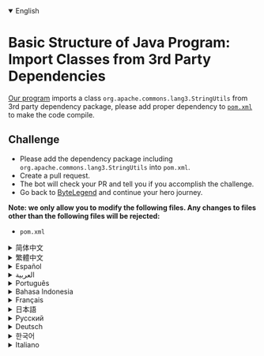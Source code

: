 <details open='true' >
<summary>English</summary>

# Basic Structure of Java Program: Import Classes from 3rd Party Dependencies

[Our program](https://github.com/ByteLegendQuest/java-import-3rd-party-class/blob/main/src/main/java/com/bytelegend/Main.java) imports a class `org.apache.commons.lang3.StringUtils` from 3rd party dependency package,
please add proper dependency to [`pom.xml`](https://github.com/ByteLegendQuest/java-import-3rd-party-class/blob/main/pom.xml) to make the code compile.

## Challenge
- Please add the dependency package including `org.apache.commons.lang3.StringUtils` into `pom.xml`.
- Create a pull request.
- The bot will check your PR and tell you if you accomplish the challenge.
- Go back to [ByteLegend](https://bytelegend.com) and continue your hero journey.


**Note: we only allow you to modify the following files.
Any changes to files other than the following files will be rejected:**

- `pom.xml`
</details>

<details >
<summary>简体中文</summary>

# Java程序的基本结构练习：导入第三方依赖包中的类

[我们的程序](https://github.com/ByteLegendQuest/java-import-3rd-party-class/blob/main/src/main/java/com/bytelegend/Main.java)中引用了一个第三方依赖包中的类`org.apache.commons.lang3.StringUtils`。
请在[`pom.xml`](https://github.com/ByteLegendQuest/java-import-3rd-party-class/blob/main/pom.xml)中添加适当的依赖，使得程序不再报错。

## 挑战
- 请在`pom.xml`中引入包含`org.apache.commons.lang3.StringUtils`的第三方依赖包，使程序能够通过编译。
- 你可以使用任意一种方法完成挑战（最好先在自己的本地电脑上测试通过）：
  - 使用下面的网页编辑器。
  - 创建一个GitHub Pull Request。
- 机器人将会检查你的答案，告诉你你是否通过了挑战。
- 回到[字节传说](https://bytelegend.com)，然后继续你的英雄旅程。


**注意：我们只允许您修改以下文件，任何对其他文件的修改都会被拒绝：**

- `pom.xml`
</details>

<details >
<summary>繁體中文</summary>

<h1>Java 程序的基本結構：從 3rd 方依賴項導入類</h1><p><a href="https://github.com/ByteLegendQuest/java-import-3rd-party-class/blob/main/src/main/java/com/bytelegend/Main.java" target="_blank">我們的程序</a>從第3方依賴包中引入了一個類<code class="notranslate">org.apache.commons.lang3.StringUtils</code> <a href="https://github.com/ByteLegendQuest/java-import-3rd-party-class/blob/main/pom.xml" target="_blank"><code class="notranslate">pom.xml</code></a>添加適當的依賴，使代碼編譯通過。</p><h2>挑戰</h2><ul><li><code class="notranslate">org.apache.commons.lang3.StringUtils</code>的依賴包添加到<code class="notranslate">pom.xml</code> 。</li><li>創建拉取請求。</li><li>機器人將檢查您的 PR 並告訴您是否完成了挑戰。</li><li>回到<a href="https://bytelegend.com" target="_blank">ByteLegend</a> ，繼續你的英雄之旅。</li></ul><p><strong>注意：我們只允許您修改以下文件。對以下文件以外的文件的任何更改都將被拒絕：</strong></p><ul><li> <code class="notranslate">pom.xml</code></li></ul></details>

<details >
<summary>Español</summary>

<h1>Estructura básica del programa Java: clases de importación de dependencias de terceros</h1><p> <a href="https://github.com/ByteLegendQuest/java-import-3rd-party-class/blob/main/src/main/java/com/bytelegend/Main.java" target="_blank">Nuestro programa</a> importa una clase <code class="notranslate">org.apache.commons.lang3.StringUtils</code> del paquete de dependencia de terceros, agregue la dependencia adecuada a <a href="https://github.com/ByteLegendQuest/java-import-3rd-party-class/blob/main/pom.xml" target="_blank"><code class="notranslate">pom.xml</code></a> para compilar el código.</p><h2> Desafío</h2><ul><li> Agregue el paquete de dependencia que incluye <code class="notranslate">org.apache.commons.lang3.StringUtils</code> en <code class="notranslate">pom.xml</code> .</li><li> Crea una solicitud de extracción.</li><li> El bot comprobará tus relaciones públicas y te dirá si logras el desafío.</li><li> Vuelve a <a href="https://bytelegend.com" target="_blank">ByteLegend</a> y continúa tu viaje de héroe.</li></ul><p> <strong>Nota: solo le permitimos modificar los siguientes archivos. Se rechazará cualquier cambio en archivos que no sean los siguientes:</strong></p><ul><li> <code class="notranslate">pom.xml</code></li></ul></details>

<details >
<summary>العربية</summary>

<h1 style=";text-align:right;direction:rtl">الهيكل الأساسي لبرنامج Java: استيراد فئات من تبعيات طرف ثالث</h1><p style=";text-align:right;direction:rtl"> يستورد <a href="https://github.com/ByteLegendQuest/java-import-3rd-party-class/blob/main/src/main/java/com/bytelegend/Main.java" target="_blank">برنامجنا</a> <code class="notranslate">org.apache.commons.lang3.StringUtils</code> من حزمة تبعية تابعة لجهة خارجية ، يرجى إضافة تبعية مناسبة إلى <a href="https://github.com/ByteLegendQuest/java-import-3rd-party-class/blob/main/pom.xml" target="_blank"><code class="notranslate">pom.xml</code></a> لجعل الشفرة مجمعة.</p><h2 style=";text-align:right;direction:rtl"> تحد</h2><ul style=";text-align:right;direction:rtl"><li style=";text-align:right;direction:rtl"> يرجى إضافة حزمة التبعية بما في <code class="notranslate">org.apache.commons.lang3.StringUtils</code> <code class="notranslate">pom.xml</code> .</li><li style=";text-align:right;direction:rtl"> قم بإنشاء طلب سحب.</li><li style=";text-align:right;direction:rtl"> سيتحقق الروبوت من العلاقات العامة الخاصة بك ويخبرك إذا أنجزت التحدي.</li><li style=";text-align:right;direction:rtl"> ارجع إلى <a href="https://bytelegend.com" target="_blank">ByteLegend وتابع</a> رحلة بطلك.</li></ul><p style=";text-align:right;direction:rtl"> <strong>ملاحظة: نسمح لك فقط بتعديل الملفات التالية. سيتم رفض أي تغييرات يتم إجراؤها على الملفات بخلاف الملفات التالية:</strong></p><ul style=";text-align:right;direction:rtl"><li style=";text-align:right;direction:rtl"> <code class="notranslate">pom.xml</code></li></ul></details>

<details >
<summary>Português</summary>

<h1>Estrutura Básica do Programa Java: Importar Classes de Dependências de Terceiros</h1><p> <a href="https://github.com/ByteLegendQuest/java-import-3rd-party-class/blob/main/src/main/java/com/bytelegend/Main.java" target="_blank">Nosso programa</a> importa uma classe <code class="notranslate">org.apache.commons.lang3.StringUtils</code> do pacote de dependência de terceiros, adicione a dependência adequada a <a href="https://github.com/ByteLegendQuest/java-import-3rd-party-class/blob/main/pom.xml" target="_blank"><code class="notranslate">pom.xml</code></a> para fazer o código compilar.</p><h2> Desafio</h2><ul><li> Adicione o pacote de dependência incluindo <code class="notranslate">org.apache.commons.lang3.StringUtils</code> em <code class="notranslate">pom.xml</code> .</li><li> Crie uma solicitação de pull.</li><li> O bot verificará seu PR e lhe dirá se você cumpriu o desafio.</li><li> Volte para <a href="https://bytelegend.com" target="_blank">ByteLegend</a> e continue sua jornada de herói.</li></ul><p> <strong>Nota: nós apenas permitimos que você modifique os seguintes arquivos. Quaisquer alterações em arquivos que não sejam os seguintes serão rejeitadas:</strong></p><ul><li> <code class="notranslate">pom.xml</code></li></ul></details>

<details >
<summary>Bahasa Indonesia</summary>

<h1>Struktur Dasar Program Java: Mengimpor Kelas dari Dependensi Pihak Ketiga</h1><p> <a href="https://github.com/ByteLegendQuest/java-import-3rd-party-class/blob/main/src/main/java/com/bytelegend/Main.java" target="_blank">Program kami</a> mengimpor kelas <code class="notranslate">org.apache.commons.lang3.StringUtils</code> dari paket ketergantungan pihak ke-3, harap tambahkan ketergantungan yang tepat ke <a href="https://github.com/ByteLegendQuest/java-import-3rd-party-class/blob/main/pom.xml" target="_blank"><code class="notranslate">pom.xml</code></a> untuk membuat kode dikompilasi.</p><h2> Tantangan</h2><ul><li> Silakan tambahkan paket dependensi termasuk <code class="notranslate">org.apache.commons.lang3.StringUtils</code> ke <code class="notranslate">pom.xml</code> .</li><li> Buat permintaan tarik.</li><li> Bot akan memeriksa PR Anda dan memberi tahu Anda jika Anda menyelesaikan tantangan.</li><li> Kembali ke <a href="https://bytelegend.com" target="_blank">ByteLegend</a> dan lanjutkan perjalanan pahlawan Anda.</li></ul><p> <strong>Catatan: kami hanya mengizinkan Anda untuk mengubah file berikut. Setiap perubahan pada file selain file berikut akan ditolak:</strong></p><ul><li> <code class="notranslate">pom.xml</code></li></ul></details>

<details >
<summary>Français</summary>

<h1>Structure de base du programme Java : importer des classes à partir de dépendances tierces</h1><p> <a href="https://github.com/ByteLegendQuest/java-import-3rd-party-class/blob/main/src/main/java/com/bytelegend/Main.java" target="_blank">Notre programme</a> importe une classe <code class="notranslate">org.apache.commons.lang3.StringUtils</code> partir d&#39;un package de dépendances tiers, veuillez ajouter la dépendance appropriée à <a href="https://github.com/ByteLegendQuest/java-import-3rd-party-class/blob/main/pom.xml" target="_blank"><code class="notranslate">pom.xml</code></a> pour que le code soit compilé.</p><h2> Défi</h2><ul><li> Veuillez ajouter le package de dépendances comprenant <code class="notranslate">org.apache.commons.lang3.StringUtils</code> dans <code class="notranslate">pom.xml</code> .</li><li> Créez une demande de tirage.</li><li> Le bot vérifiera votre PR et vous dira si vous réussissez le défi.</li><li> Retournez à <a href="https://bytelegend.com" target="_blank">ByteLegend</a> et continuez votre voyage de héros.</li></ul><p> <strong>Remarque : nous vous permettons uniquement de modifier les fichiers suivants. Toute modification apportée aux fichiers autres que les fichiers suivants sera rejetée :</strong></p><ul><li> <code class="notranslate">pom.xml</code></li></ul></details>

<details >
<summary>日本語</summary>

<h1>Javaプログラムの基本構造：サードパーティの依存関係からクラスをインポートする</h1><p><a href="https://github.com/ByteLegendQuest/java-import-3rd-party-class/blob/main/src/main/java/com/bytelegend/Main.java" target="_blank">私たちのプログラム</a>は、 <code class="notranslate">org.apache.commons.lang3.StringUtils</code>をインポートします。コードをコンパイルするには、 <a href="https://github.com/ByteLegendQuest/java-import-3rd-party-class/blob/main/pom.xml" target="_blank"><code class="notranslate">pom.xml</code></a>に適切な依存関係を追加してください。</p><h2>チャレンジ</h2><ul><li><code class="notranslate">org.apache.commons.lang3.StringUtils</code>を含む依存関係パッケージを<code class="notranslate">pom.xml</code>追加してください。</li><li>プルリクエストを作成します。</li><li>ボットはPRをチェックし、チャレンジを達成したかどうかを通知します。</li><li> <a href="https://bytelegend.com" target="_blank">ByteLegendに</a>戻り、ヒーローの旅を続けてください。</li></ul><p><strong>注：変更できるのは次のファイルのみです。次のファイル以外のファイルへの変更は拒否されます。</strong></p><ul><li> <code class="notranslate">pom.xml</code></li></ul></details>

<details >
<summary>Русский</summary>

<h1>Базовая структура программы Java: импорт классов из сторонних зависимостей</h1><p> <a href="https://github.com/ByteLegendQuest/java-import-3rd-party-class/blob/main/src/main/java/com/bytelegend/Main.java" target="_blank">Наша программа</a> импортирует класс <code class="notranslate">org.apache.commons.lang3.StringUtils</code> из стороннего пакета зависимостей, пожалуйста, добавьте соответствующую зависимость в <a href="https://github.com/ByteLegendQuest/java-import-3rd-party-class/blob/main/pom.xml" target="_blank"><code class="notranslate">pom.xml</code></a> чтобы код компилировался.</p><h2> Вызов</h2><ul><li> Добавьте пакет зависимостей, включая <code class="notranslate">org.apache.commons.lang3.StringUtils</code> в <code class="notranslate">pom.xml</code> .</li><li> Создайте запрос на перенос.</li><li> Бот проверит ваш PR и скажет, справитесь ли вы с задачей.</li><li> Вернитесь в <a href="https://bytelegend.com" target="_blank">ByteLegend</a> и продолжите свой путь героя.</li></ul><p> <strong>Примечание: мы разрешаем вам изменять только следующие файлы. Любые изменения в файлах, кроме следующих, будут отклонены:</strong></p><ul><li> <code class="notranslate">pom.xml</code></li></ul></details>

<details >
<summary>Deutsch</summary>

<h1>Grundstruktur des Java-Programms: Importieren von Klassen aus Abhängigkeiten von Drittanbietern</h1><p> <a href="https://github.com/ByteLegendQuest/java-import-3rd-party-class/blob/main/src/main/java/com/bytelegend/Main.java" target="_blank">Unser Programm</a> importiert eine Klasse <code class="notranslate">org.apache.commons.lang3.StringUtils</code> <a href="https://github.com/ByteLegendQuest/java-import-3rd-party-class/blob/main/pom.xml" target="_blank"><code class="notranslate">pom.xml</code></a> die richtige Abhängigkeit hinzu, damit der Code kompiliert wird.</p><h2> Herausforderung</h2><ul><li> Bitte fügen Sie das Abhängigkeitspaket einschließlich <code class="notranslate">org.apache.commons.lang3.StringUtils</code> in <code class="notranslate">pom.xml</code> .</li><li> Erstellen Sie eine Pull-Anfrage.</li><li> Der Bot überprüft Ihre PR und teilt Ihnen mit, ob Sie die Herausforderung meistern.</li><li> Gehen Sie zurück zu <a href="https://bytelegend.com" target="_blank">ByteLegend</a> und setzen Sie Ihre Heldenreise fort.</li></ul><p> <strong>Hinweis: Wir erlauben Ihnen nur, die folgenden Dateien zu ändern. Alle Änderungen an Dateien, die nicht die folgenden Dateien sind, werden abgelehnt:</strong></p><ul><li> <code class="notranslate">pom.xml</code></li></ul></details>

<details >
<summary>한국어</summary>

<h1>Java 프로그램의 기본 구조: 타사 종속성에서 클래스 가져오기</h1><p> <a href="https://github.com/ByteLegendQuest/java-import-3rd-party-class/blob/main/src/main/java/com/bytelegend/Main.java" target="_blank">우리 프로그램</a> 은 타사 종속성 패키지에서 <code class="notranslate">org.apache.commons.lang3.StringUtils</code> 클래스를 가져옵니다. 코드를 컴파일 <a href="https://github.com/ByteLegendQuest/java-import-3rd-party-class/blob/main/pom.xml" target="_blank"><code class="notranslate">pom.xml</code></a></p><h2> 도전</h2><ul><li> <code class="notranslate">org.apache.commons.lang3.StringUtils</code> 를 포함하는 종속성 패키지 <code class="notranslate">pom.xml</code> 추가하십시오.</li><li> 풀 리퀘스트를 생성합니다.</li><li> 봇은 PR을 확인하고 도전 과제를 달성했는지 알려줍니다.</li><li> <a href="https://bytelegend.com" target="_blank">ByteLegend로</a> 돌아가 영웅 여정을 계속하세요.</li></ul><p> <strong>참고: 다음 파일만 수정할 수 있습니다. 다음 파일 이외의 파일에 대한 모든 변경 사항은 거부됩니다.</strong></p><ul><li> <code class="notranslate">pom.xml</code></li></ul></details>

<details >
<summary>Italiano</summary>

<h1>Struttura di base del programma Java: importazione di classi da dipendenze di terze parti</h1><p> <a href="https://github.com/ByteLegendQuest/java-import-3rd-party-class/blob/main/src/main/java/com/bytelegend/Main.java" target="_blank">Il nostro programma</a> importa una classe <code class="notranslate">org.apache.commons.lang3.StringUtils</code> dal pacchetto di dipendenze di terze parti, per favore aggiungi la dipendenza appropriata a <a href="https://github.com/ByteLegendQuest/java-import-3rd-party-class/blob/main/pom.xml" target="_blank"><code class="notranslate">pom.xml</code></a> per fare in modo che il codice venga compilato.</p><h2> Sfida</h2><ul><li> Si prega di aggiungere il pacchetto di dipendenze incluso <code class="notranslate">org.apache.commons.lang3.StringUtils</code> in <code class="notranslate">pom.xml</code> .</li><li> Crea una richiesta pull.</li><li> Il bot controllerà il tuo PR e ti dirà se hai portato a termine la sfida.</li><li> Torna su <a href="https://bytelegend.com" target="_blank">ByteLegend</a> e continua il tuo viaggio da eroe.</li></ul><p> <strong>Nota: ti permettiamo di modificare solo i seguenti file. Qualsiasi modifica ai file diversi dai seguenti file verrà rifiutata:</strong></p><ul><li> <code class="notranslate">pom.xml</code></li></ul></details>
